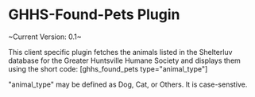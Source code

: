 # GHHS-Found-Pets Plugin

~Current Version: 0.1~


 This client specific plugin fetches the animals listed in the Shelterluv database for the Greater Huntsville Humane Society and displays them using the short code:
  [ghhs_found_pets type="animal_type"]

  "animal_type" may be defined as Dog, Cat, or Others. It is case-senstive.
